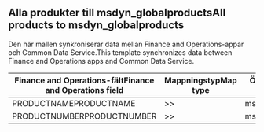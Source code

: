 ## <a name="all-products-to-msdyn_globalproducts"></a><span data-ttu-id="710e8-101">Alla produkter till msdyn_globalproducts</span><span class="sxs-lookup"><span data-stu-id="710e8-101">All products to msdyn_globalproducts</span></span>

<span data-ttu-id="710e8-102">Den här mallen synkroniserar data mellan Finance and Operations-appar och Common Data Service.</span><span class="sxs-lookup"><span data-stu-id="710e8-102">This template synchronizes data between Finance and Operations apps and Common Data Service.</span></span>

<span data-ttu-id="710e8-103">Finance and Operations-fält</span><span class="sxs-lookup"><span data-stu-id="710e8-103">Finance and Operations field</span></span> | <span data-ttu-id="710e8-104">Mappningstyp</span><span class="sxs-lookup"><span data-stu-id="710e8-104">Map type</span></span> | <span data-ttu-id="710e8-105">Övriga Dynamics 365-fält</span><span class="sxs-lookup"><span data-stu-id="710e8-105">Other Dynamics 365 field</span></span> | <span data-ttu-id="710e8-106">Standardvärde</span><span class="sxs-lookup"><span data-stu-id="710e8-106">Default value</span></span>
---|---|---|---
<span data-ttu-id="710e8-107">PRODUCTNAME</span><span class="sxs-lookup"><span data-stu-id="710e8-107">PRODUCTNAME</span></span> | >> | <span data-ttu-id="710e8-108">msdyn_productname</span><span class="sxs-lookup"><span data-stu-id="710e8-108">msdyn_productname</span></span> | 
<span data-ttu-id="710e8-109">PRODUCTNUMBER</span><span class="sxs-lookup"><span data-stu-id="710e8-109">PRODUCTNUMBER</span></span> | >> | <span data-ttu-id="710e8-110">msdyn_productnumber</span><span class="sxs-lookup"><span data-stu-id="710e8-110">msdyn_productnumber</span></span> | 
